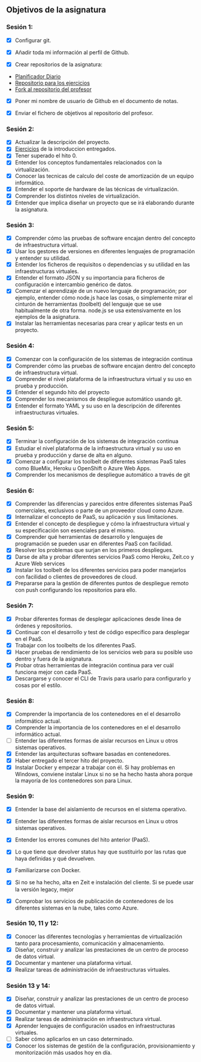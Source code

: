 ## Objetivos de la asignatura
### Sesión 1:

- [X] Configurar git.

- [X] Añadir toda mi información al perfil de Github.

- [X] Crear repositorios de la asignatura:
- [Planificador Diario](https://github.com/jomaenfe/Planificador_diario-IV1819)
- [Repositorio para los ejercicios](https://github.com/jomaenfe/Ejercicios-IV1819)
- [Fork al repositorio del profesor](https://github.com/jomaenfe/IV-18-19)

- [X] Poner mi nombre de usuario de Github en el documento de notas.

- [X] Enviar el fichero de objetivos al repositorio del profesor.

### Sesión 2:

- [X] Actualizar la descripción del proyecto.
- [X] [Ejercicios](https://github.com/jomaenfe/Ejercicios-IV1819) de la introduccion entregados.   
- [X] Tener superado el hito 0.
- [X] Entender los conceptos fundamentales relacionados con la virtualización.
- [X] Conocer las tecnicas de calculo del coste de amortización de un equipo informático.
- [X] Entender el soporte de hardware de las técnicas de virtualización.
- [X] Comprender los distintos niveles de virtualización.
- [X] Entender que implica diseñar un proyecto que se irá elaborando durante la asignatura.

### Sesión 3:

- [X] Comprender cómo las pruebas de software encajan dentro del concepto de infraestructura virtual.
- [X] Usar los gestores de versiones en diferentes lenguajes de programación y entender su utilidad.
- [X] Entender los ficheros de requisitos o dependencias y su utilidad en las infraestructuras virtuales.
- [X] Entender el formato JSON y su importancia para ficheros de configuración e intercambio genérico de datos.
- [X] Comenzar el aprendizaje de un nuevo lenguaje de programación; por ejemplo, entender cómo node.js hace las cosas, o simplemente mirar el cinturón de herramientas (toolbelt) del lenguaje que se use habitualmente de otra forma. node.js se usa extensivamente en los ejemplos de la asignatura.
- [X] Instalar las herramientas necesarias para crear y aplicar tests en un proyecto.

### Sesión 4:

- [X] Comenzar con la configuración de los sistemas de integración continua
- [X] Comprender cómo las pruebas de software encajan dentro del concepto de infraestructura virtual.
- [X] Comprender el nivel plataforma de la infraestructura virtual y su uso en prueba y producción.
- [X] Entender el segundo hito del proyecto
- [X] Comprender los mecanismos de despliegue automático usando git.
- [X] Entender el formato YAML y su uso en la descripción de diferentes infraestructuras virtuales.

### Sesión 5:

- [X] Terminar la configuración de los sistemas de integración continua 
- [X] Estudiar el nivel plataforma de la infraestructura virtual y su uso en prueba y producción y darse de alta en alguno.
- [X] Comenzar a configurar los toolbelt de diferentes sistemas PaaS tales como BlueMix, Heroku u OpenShift o Azure Web Apps.
- [X] Comprender los mecanismos de despliegue automático a través de git

### Sesión 6:

- [X] Comprender las diferencias y parecidos entre diferentes sistemas PaaS comerciales, exclusivos o parte de un proveedor cloud como Azure.
- [X] Internalizar el concepto de PaaS, su aplicación y sus limitaciones.
- [X] Entender el concepto de despliegue y cómo la infraestructura virtual y su especificación son esenciales para el mismo.
- [X] Comprender qué herramientas de desarrollo y lenguajes de programación se pueden usar en diferentes PaaS con facilidad.
- [X] Resolver los problemas que surjan en los primeros despliegues.
- [X] Darse de alta y probar diferentes servicios PaaS como Heroku, Zeit.co y Azure Web services
- [X] Instalar los toolbelt de los diferentes servicios para poder manejarlos con facilidad o clientes de proveedores de cloud.
- [X] Prepararse para la gestión de diferentes puntos de despliegue remoto con push configurando los repositorios para ello.

### Sesión 7:

- [X] Probar diferentes formas de desplegar aplicaciones desde línea de órdenes y repositorios.
- [X] Continuar con el desarrollo y test de código específico para desplegar en el PaaS.
- [X] Trabajar con los toolbelts de los diferentes PaaS.
- [X] Hacer pruebas de rendimiento de los servicios web para su posible uso dentro y fuera de la asignatura.
- [X] Probar otras herramientas de integración continua para ver cuál funciona mejor con cada PaaS.
- [X] Descargarse y conocer el CLI de Travis para usarlo para configurarlo y cosas por el estilo.

### Sesión 8:

- [X] Comprender la importancia de los contenedores en el el desarrollo informático actual.
- [X] Comprender la importancia de los contenedores en el el desarrollo informático actual.
- [ ] Entender las diferentes formas de aislar recursos en Linux u otros sistemas operativos.
- [X] Entender las arquitecturas software basadas en contenedores.
- [X] Haber entregado el tercer hito del proyecto.
- [X] Instalar Docker y empezar a trabajar con él. Si hay problemas en Windows, conviene instalar Linux si no se ha hecho hasta ahora porque la mayoría de los contenedores son para Linux.

### Sesión 9:
- [X] Entender la base del aislamiento de recursos en el sistema operativo.
- [X] Entender las diferentes formas de aislar recursos en Linux u otros sistemas operativos.
- [X] Entender los errores comunes del hito anterior (PaaS).
- [X] Lo que tiene que devolver status hay que sustituirlo por las rutas que haya definidas y qué devuelven.
- [X] Familiarizarse con Docker. 
- [X] Si no se ha hecho, alta en Zeit e instalación del cliente. Si se puede usar la versión legacy, mejor
- [X] Comprobar los servicios de publicación de contenedores de los diferentes sistemas en la nube, tales como Azure.


### Sesión 10, 11 y 12:
- [X] Conocer las diferentes tecnologías y herramientas de virtualización tanto para procesamiento, comunicación y almacenamiento.
- [X] Diseñar, construir y analizar las prestaciones de un centro de proceso de datos virtual.
- [X] Documentar y mantener una plataforma virtual.
- [X] Realizar tareas de administración de infraestructuras virtuales.

### Sesión 13 y 14:
- [X] Diseñar, construir y analizar las prestaciones de un centro de proceso de datos virtual.
- [X] Documentar y mantener una plataforma virtual.
- [X] Realizar tareas de administración en infraestructura virtual.
- [X] Aprender lenguajes de configuración usados en infraestructuras virtuales.
- [ ] Saber cómo aplicarlos en un caso determinado. 
- [X] Conocer los sistemas de gestión de la configuración, provisionamiento y monitorización más usados hoy en día.